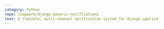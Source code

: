 ```yaml
---
category: Python
repo: loopwerk/django-generic-notifications
text: A flexible, multi-channel notification system for Django applications with built-in support for email digests, user preferences, and extensible delivery channels.
---
```

